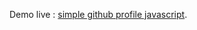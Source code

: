 

Demo live : <a href="https://galihap76.github.io/simple-github-profile-javascript.github.io/index.html">simple github profile javascript</a>.
